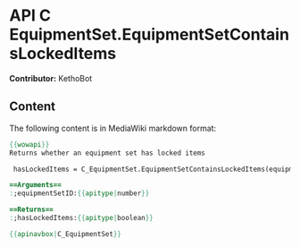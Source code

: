 # API C EquipmentSet.EquipmentSetContainsLockedItems

**Contributor:** KethoBot

## Content

The following content is in MediaWiki markdown format:

```mediawiki
{{wowapi}}
Returns whether an equipment set has locked items

 hasLockedItems = C_EquipmentSet.EquipmentSetContainsLockedItems(equipmentSetID)

==Arguments==
:;equipmentSetID:{{apitype|number}}

==Returns==
:;hasLockedItems:{{apitype|boolean}}

{{apinavbox|C_EquipmentSet}}
```